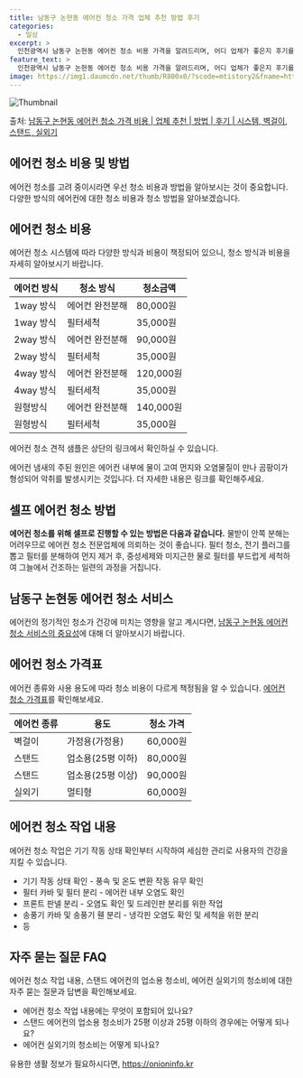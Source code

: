 ```yaml
---
title: 남동구 논현동 에어컨 청소 가격 업체 추천 방법 후기
categories:
  - 일상
excerpt: >
  인천광역시 남동구 논현동 에어컨 청소 비용 가격을 알려드리며, 어디 업체가 좋은지 후기를 통해 알아보겠습니다. 현재 글에서는 시스템, 벽걸이, 스탠드, 실외기 각각에 대해 청소 비용이 나와 있으니 참고하시면 되겠습니다. 에어컨 분해 청소 방법 보기 👈 클릭셀프 에어컨 청소 방법 보기👈 클릭남동구 논현동 에어컨 청소 비용시스템에어컨 방식클리닝방식금액1way 방식에어컨 완전분해80,000원1way 방식에어컨 필터세척35,000원2way 방식에어컨 완전분해90,000원2way 방식에어컨 필터세척35,000원4way 방식에어컨 완전분해120,000원4way 방식에어컨 필터세척35,000원원형방식에어컨 완전분해140,000원원형방식에어컨 필터세척35,000원에어컨 청소 견적 샘플 보기 👈 클릭에어컨 냄새의 원인에..
feature_text: >
  인천광역시 남동구 논현동 에어컨 청소 비용 가격을 알려드리며, 어디 업체가 좋은지 후기를 통해 알아보겠습니다. 현재 글에서는 시스템, 벽걸이, 스탠드, 실외기 각각에 대해 청소 비용이 나와 있으니 참고하시면 되겠습니다. 에어컨 분해 청소 방법 보기 👈 클릭셀프 에어컨 청소 방법 보기👈 클릭남동구 논현동 에어컨 청소 비용시스템에어컨 방식클리닝방식금액1way 방식에어컨 완전분해80,000원1way 방식에어컨 필터세척35,000원2way 방식에어컨 완전분해90,000원2way 방식에어컨 필터세척35,000원4way 방식에어컨 완전분해120,000원4way 방식에어컨 필터세척35,000원원형방식에어컨 완전분해140,000원원형방식에어컨 필터세척35,000원에어컨 청소 견적 샘플 보기 👈 클릭에어컨 냄새의 원인에..
image: https://img1.daumcdn.net/thumb/R800x0/?scode=mtistory2&fname=https%3A%2F%2Fblog.kakaocdn.net%2Fdn%2FpQQFZ%2FbtsHxdwkb2f%2FiYpol9Sk2ahkuu11q2B9v1%2Fimg.webp
---
```


![Thumbnail](https://img1.daumcdn.net/thumb/R800x0/?scode=mtistory2&fname=https%3A%2F%2Fblog.kakaocdn.net%2Fdn%2FpQQFZ%2FbtsHxdwkb2f%2FiYpol9Sk2ahkuu11q2B9v1%2Fimg.webp)

<p>출처: <a href="https://onioninfo.kr/entry/%EB%82%A8%EB%8F%99%EA%B5%AC-%EB%85%BC%ED%98%84%EB%8F%99-%EC%97%90%EC%96%B4%EC%BB%A8-%EC%B2%AD%EC%86%8C-%EA%B0%80%EA%B2%A9-%EB%B9%84%EC%9A%A9-%EC%97%85%EC%B2%B4-%EC%B6%94%EC%B2%9C-%EB%B0%A9%EB%B2%95-%ED%9B%84%EA%B8%B0-%EC%8B%9C%EC%8A%A4%ED%85%9C-%EB%B2%BD%EA%B1%B8%EC%9D%B4-%EC%8A%A4%ED%83%A0%EB%93%9C-%EC%8B%A4%EC%99%B8%EA%B8%B0" rel="dofollow">남동구 논현동 에어컨 청소 가격 비용 | 업체 추천 | 방법 | 후기 | 시스템, 벽걸이, 스탠드, 실외기</a> </p>

## 에어컨 청소 비용 및 방법

에어컨 청소를 고려 중이시라면 우선 청소 비용과 방법을 알아보시는 것이 중요합니다. 다양한 방식의 에어컨에 대한 청소 비용과 청소 방법을
알아보겠습니다.

## 에어컨 청소 비용

에어컨 청소 시스템에 따라 다양한 방식과 비용이 책정되어 있으니, 청소 방식과 비용을 자세히 알아보시기 바랍니다.

**에어컨 방식** | **청소 방식** | **청소금액**  
---|---|---  
1way 방식 | 에어컨 완전분해 | 80,000원  
1way 방식 | 필터세척 | 35,000원  
2way 방식 | 에어컨 완전분해 | 90,000원  
2way 방식 | 필터세척 | 35,000원  
4way 방식 | 에어컨 완전분해 | 120,000원  
4way 방식 | 필터세척 | 35,000원  
원형방식 | 에어컨 완전분해 | 140,000원  
원형방식 | 필터세척 | 35,000원  
  
에어컨 청소 견적 샘플은 상단의 링크에서 확인하실 수 있습니다.

에어컨 냄새의 주된 원인은 에어컨 내부에 물이 고여 먼지와 오염물질이 만나 곰팡이가 형성되어 악취를 발생시키는 것입니다. 더 자세한 내용은
링크를 확인해주세요.

## **셀프 에어컨 청소 방법**

**에어컨 청소를 위해 셀프로 진행할 수 있는 방법은 다음과 같습니다.** 물받이 안쪽 분해는 어려우므로 에어컨 청소 전문업체에 의뢰하는
것이 좋습니다. 필터 청소, 전기 플러그를 뽑고 필터를 분해하여 먼지 제거 후, 중성세제와 미지근한 물로 필터를 부드럽게 세척하여 그늘에서
건조하는 일련의 과정을 거칩니다.

## 남동구 논현동 에어컨 청소 서비스

에어컨의 정기적인 청소가 건강에 미치는 영향을 알고 계시다면, [남동구 논현동 에어컨 청소 서비스의 중요성](URL)에 대해 더 알아보시기
바랍니다.

## 에어컨 청소 가격표

에어컨 종류와 사용 용도에 따라 청소 비용이 다르게 책정됨을 알 수 있습니다. [에어컨 청소 가격표](URL)를 확인해보세요.

**에어컨 종류** | **용도** | **청소 가격**  
---|---|---  
벽걸이 | 가정용(가정용) | 60,000원  
스탠드 | 업소용(25평 이하) | 80,000원  
스탠드 | 업소용(25평 이상) | 90,000원  
실외기 | 멀티형 | 60,000원  
  
## **에어컨 청소 작업 내용**

에어컨 청소 작업은 기기 작동 상태 확인부터 시작하여 세심한 관리로 사용자의 건강을 지킬 수 있습니다.

  * 기기 작동 상태 확인 - 풍속 및 온도 변환 작동 유무 확인
  * 필터 카바 및 필터 분리 - 에어컨 내부 오염도 확인
  * 프론트 판넬 분리 - 오염도 확인 및 드레인판 분리를 위한 작업
  * 송풍기 카바 및 송풍기 휀 분리 - 냉각핀 오염도 확인 및 세척을 위한 분리
  * 등

## **자주 묻는 질문 FAQ**

에어컨 청소 작업 내용, 스탠드 에어컨의 업소용 청소비, 에어컨 실외기의 청소비에 대한 자주 묻는 질문과 답변을 확인해보세요.

  * 에어컨 청소 작업 내용에는 무엇이 포함되어 있나요?
  * 스탠드 에어컨의 업소용 청소비가 25평 이상과 25평 이하의 경우에는 어떻게 되나요?
  * 에어컨 실외기의 청소비는 어떻게 되나요?

 

유용한 생활 정보가 필요하시다면, <a href="https://onioninfo.kr" rel="dofollow">https://onioninfo.kr</a>


